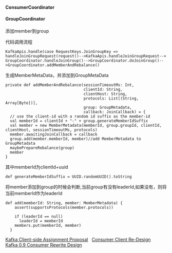 #### ConsumerCoordinator

#### GroupCoordinator

添加member到group 

代码调用流程

```
KafkaApis.handle(case RequestKeys.JoinGroupKey => handleJoinGroupRequest(request))-->KafkaApis.handleJoinGroupRequest--> GroupCoordinator.handleJoinGroup()-->GroupCoordinator.doJoinGroup()-->GroupCoordinator.addMemberAndRebalance()
```

生成MemberMetaData，并添加到GroupMetaData
```
private def addMemberAndRebalance(sessionTimeoutMs: Int,
                                  clientId: String,
                                  clientHost: String,
                                  protocols: List[(String, Array[Byte])],
                                  group: GroupMetadata,
                                  callback: JoinCallback) = {
  // use the client-id with a random id suffix as the member-id
  val memberId = clientId + "-" + group.generateMemberIdSuffix
  val member = new MemberMetadata(memberId, group.groupId, clientId, clientHost, sessionTimeoutMs, protocols)
  member.awaitingJoinCallback = callback
  group.add(member.memberId, member)//add MemberMetadata to GroupMetadata
  maybePrepareRebalance(group)
  member
}
```

其中memberId为clientId+uuid

```
def generateMemberIdSuffix = UUID.randomUUID().toString
```

将member添加到group的时候会判断,当前group有没有leaderId,如果没有，则将当前memberId作为leaderId
```
def add(memberId: String, member: MemberMetadata) {
    assert(supportsProtocols(member.protocols))

    if (leaderId == null)
      leaderId = memberId
    members.put(memberId, member)
  }
```


[Kafka Client-side Assignment Proposal](https://cwiki.apache.org/confluence/display/KAFKA/Consumer+Client+Re-Design)   
[Consumer Client Re-Design](https://cwiki.apache.org/confluence/display/KAFKA/Consumer+Client+Re-Design)   
[Kafka 0.9 Consumer Rewrite Design](https://cwiki.apache.org/confluence/display/KAFKA/Kafka+0.9+Consumer+Rewrite+Design)
